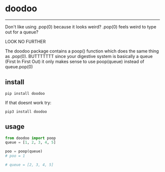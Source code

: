 # doodoo
________
Don't like using .pop(0) because it looks weird? .pop(0) feels weird to
type out for a queue?

LOOK NO FURTHER

The doodoo package contains a poop() function which does the same thing as
.pop(0). BUTTTTTTT since your digestive system is basically a queue (First
In First Out) it only makes sense to use poop(queue) instead of queue.pop(0)


## install
    pip install doodoo

If that doesnt work try:

    pip3 install doodoo

## usage

```py
from doodoo import poop
queue = [1, 2, 3, 4, 5]

poo = poop(queue)
# poo = 1

# queue = [2, 3, 4, 5]
```